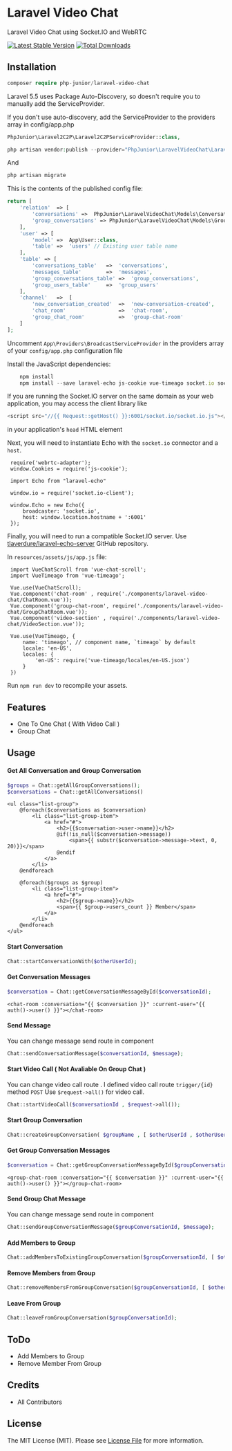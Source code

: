 # Laravel Video Chat
Laravel Video Chat using Socket.IO and WebRTC

[![Latest Stable Version](https://poser.pugx.org/php-junior/laravel-video-chat/v/stable)](https://packagist.org/packages/php-junior/laravel-video-chat)
[![Total Downloads](https://poser.pugx.org/php-junior/laravel-video-chat/downloads)](https://packagist.org/packages/php-junior/laravel-video-chat)

## Installation
```php
composer require php-junior/laravel-video-chat
```

Laravel 5.5 uses Package Auto-Discovery, so doesn't require you to manually add the ServiceProvider.

If you don't use auto-discovery, add the ServiceProvider to the providers array in config/app.php

```php
PhpJunior\Laravel2C2P\Laravel2C2PServiceProvider::class,
```

```php 
php artisan vendor:publish --provider="PhpJunior\LaravelVideoChat\LaravelVideoChatServiceProvider"
```

And 
```php 
php artisan migrate
```

This is the contents of the published config file:

```php
return [
    'relation'  => [
        'conversations' =>  PhpJunior\LaravelVideoChat\Models\Conversation\Conversation::class,
        'group_conversations' => PhpJunior\LaravelVideoChat\Models\Group\Conversation\GroupConversation::class
    ],
    'user' => [
        'model' =>  App\User::class,
        'table' =>  'users' // Existing user table name
    ],
    'table' => [
        'conversations_table'   =>  'conversations',
        'messages_table'        =>  'messages',
        'group_conversations_table' =>  'group_conversations',
        'group_users_table'     =>  'group_users'
    ],
    'channel'   =>  [
        'new_conversation_created'  =>  'new-conversation-created',
        'chat_room'                 =>  'chat-room',
        'group_chat_room'           =>  'group-chat-room'
    ]
];
```

Uncomment `App\Providers\BroadcastServiceProvider` in the providers array of your `config/app.php` configuration file

Install the JavaScript dependencies:
```javascript
    npm install
    npm install --save laravel-echo js-cookie vue-timeago socket.io socket.io-client webrtc-adapter vue-chat-scroll
```

If you are running the Socket.IO server on the same domain as your web application, you may access the client library like 

```javascript
<script src="//{{ Request::getHost() }}:6001/socket.io/socket.io.js"></script>
```

 in your application's `head` HTML element
 

Next, you will need to instantiate Echo with the `socket.io` connector and a `host`.

```vuejs
 require('webrtc-adapter');
 window.Cookies = require('js-cookie');
 
 import Echo from "laravel-echo"
 
 window.io = require('socket.io-client');
 
 window.Echo = new Echo({
     broadcaster: 'socket.io',
     host: window.location.hostname + ':6001'
 });
```

Finally, you will need to run a compatible Socket.IO server. Use
[tlaverdure/laravel-echo-server](https://github.com/tlaverdure/laravel-echo-server) GitHub repository.


In `resources/assets/js/app.js` file:

```vuejs
 import VueChatScroll from 'vue-chat-scroll';
 import VueTimeago from 'vue-timeago';
 
 Vue.use(VueChatScroll);
 Vue.component('chat-room' , require('./components/laravel-video-chat/ChatRoom.vue'));
 Vue.component('group-chat-room', require('./components/laravel-video-chat/GroupChatRoom.vue'));
 Vue.component('video-section' , require('./components/laravel-video-chat/VideoSection.vue'));
 
 Vue.use(VueTimeago, {
     name: 'timeago', // component name, `timeago` by default
     locale: 'en-US',
     locales: {
         'en-US': require('vue-timeago/locales/en-US.json')
     }
 })
```

Run `npm run dev` to recompile your assets.

## Features

- One To One Chat ( With Video Call )
- Group Chat

## Usage

#### Get All Conversation and Group Conversation

```php
$groups = Chat::getAllGroupConversations();
$conversations = Chat::getAllConversations()
```

```blade
<ul class="list-group">
    @foreach($conversations as $conversation)
        <li class="list-group-item">
            <a href="#">
                <h2>{{$conversation->user->name}}</h2>
                @if(!is_null($conversation->message))
                    <span>{{ substr($conversation->message->text, 0, 20)}}</span>
                @endif
            </a>
        </li>
    @endforeach

    @foreach($groups as $group)
        <li class="list-group-item">
            <a href="#">
                <h2>{{$group->name}}</h2>
                <span>{{ $group->users_count }} Member</span>
            </a>
        </li>
    @endforeach
</ul>
```

#### Start Conversation 
```php
Chat::startConversationWith($otherUserId);
```

#### Get Conversation Messages

```php
$conversation = Chat::getConversationMessageById($conversationId);
```

```blade
<chat-room :conversation="{{ $conversation }}" :current-user="{{ auth()->user() }}"></chat-room>
```

#### Send Message

You can change message send route in component

```php
Chat::sendConversationMessage($conversationId, $message);
```

#### Start Video Call ( Not Avaliable On Group Chat )

You can change video call route . I defined video call route `trigger/{id}` method `POST`
Use `$request->all()` for video call.

```php
Chat::startVideoCall($conversationId , $request->all());
```

#### Start Group Conversation 
```php
Chat::createGroupConversation( $groupName , [ $otherUserId , $otherUserId2 ]);
```

#### Get Group Conversation Messages

```php
$conversation = Chat::getGroupConversationMessageById($groupConversationId);
```

```blade
<group-chat-room :conversation="{{ $conversation }}" :current-user="{{ auth()->user() }}"></group-chat-room>
```

#### Send Group Chat Message

You can change message send route in component

```php
Chat::sendGroupConversationMessage($groupConversationId, $message);
```

#### Add Members to Group

```php
Chat::addMembersToExistingGroupConversation($groupConversationId, [ $otherUserId , $otherUserId2 ])
```

#### Remove Members from Group

```php
Chat::removeMembersFromGroupConversation($groupConversationId, [ $otherUserId , $otherUserId2 ])
```

#### Leave From Group

```php
Chat::leaveFromGroupConversation($groupConversationId);
```

## ToDo

- Add Members to Group
- Remove Member From Group

## Credits

- All Contributors

## License

The MIT License (MIT). Please see [License File](LICENSE.md) for more information.
